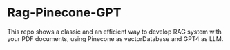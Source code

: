 # Rag-Pinecone-GPT
This repo shows a classic and an efficient way to develop RAG system with your PDF documents, using Pinecone as vectorDatabase and GPT4 as LLM.
